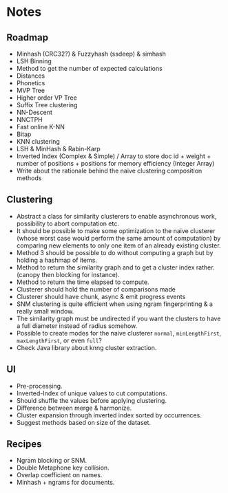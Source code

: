# Notes

## Roadmap

* Minhash (CRC32?) & Fuzzyhash (ssdeep) & simhash
* LSH Binning
* Method to get the number of expected calculations
* Distances
* Phonetics
* MVP Tree
* Higher order VP Tree
* Suffix Tree clustering
* NN-Descent
* NNCTPH
* Fast online K-NN
* Bitap
* KNN clustering
* LSH & MinHash & Rabin-Karp
* Inverted Index (Complex & Simple) / Array to store doc id + weight + number of positions + positions for memory efficiency (Integer Array)
* Write about the rationale behind the naive clustering composition methods

## Clustering

* Abstract a class for similarity clusterers to enable asynchronous work, possibility to abort computation etc.
* It should be possible to make some optimization to the naive clusterer (whose worst case would perform the same amount of computation) by comparing new elements to only one item of an already existing cluster.
* Method 3 should be possible to do without computing a graph but by holding a hashmap of items.
* Method to return the similarity graph and to get a cluster index rather. (canopy then blocking for instance).
* Method to return the time elapsed to compute.
* Clusterer should hold the number of comparisons made
* Clusterer should have chunk, async & emit progress events
* SNM clustering is quite efficient when using ngram fingerprinting & a really small window.
* The similarity graph must be undirected if you want the clusters to have a full diameter instead of radius somehow.
* Possible to create modes for the naive clusterer `normal`, `minLengthFirst`, `maxLengthFirst`, or even `full`?
* Check Java library about knng cluster extraction.

## UI

* Pre-processing.
* Inverted-Index of unique values to cut computations.
* Should shuffle the values before applying clustering.
* Difference between merge & harmonize.
* Cluster expansion through inverted index sorted by occurrences.
* Suggest methods based on size of the dataset.

## Recipes

* Ngram blocking or SNM.
* Double Metaphone key collision.
* Overlap coefficient on names.
* Minhash + ngrams for documents.
